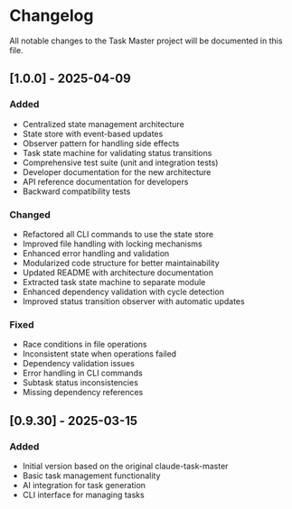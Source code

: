 # Changelog

All notable changes to the Task Master project will be documented in this file.

## [1.0.0] - 2025-04-09

### Added
- Centralized state management architecture
- State store with event-based updates
- Observer pattern for handling side effects
- Task state machine for validating status transitions
- Comprehensive test suite (unit and integration tests)
- Developer documentation for the new architecture
- API reference documentation for developers
- Backward compatibility tests

### Changed
- Refactored all CLI commands to use the state store
- Improved file handling with locking mechanisms
- Enhanced error handling and validation
- Modularized code structure for better maintainability
- Updated README with architecture documentation
- Extracted task state machine to separate module
- Enhanced dependency validation with cycle detection
- Improved status transition observer with automatic updates

### Fixed
- Race conditions in file operations
- Inconsistent state when operations failed
- Dependency validation issues
- Error handling in CLI commands
- Subtask status inconsistencies
- Missing dependency references

## [0.9.30] - 2025-03-15

### Added
- Initial version based on the original claude-task-master
- Basic task management functionality
- AI integration for task generation
- CLI interface for managing tasks
